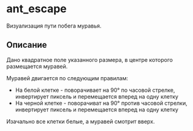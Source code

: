 # ant_escape
Визуализация пути побега муравья.

## Описание
Дано квадратное поле указанного размера, в центре которого размещается муравей.

Муравей двигается по следующим правилам:
* На белой клетке - поворачивает на 90° по часовой стрелке, инвертирует пиксель и перемещается вперед на одну клетку
* На черной клетке - поворачиват на 90° против часовой стрелки, инвертирует пиксель и перемещается вперед на одну клетку

Изачально все клетки белые, а муравей смотрит вверх.
